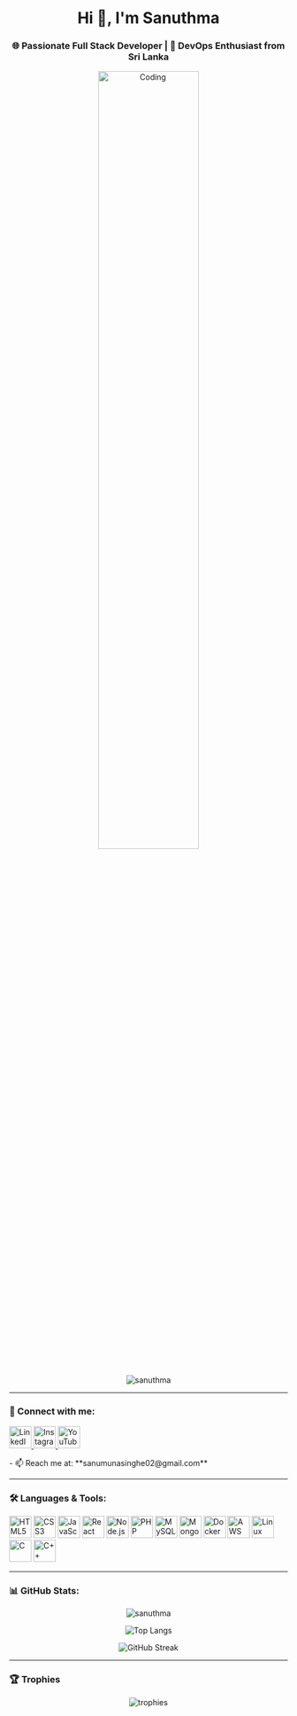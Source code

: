 <h1 align="center">Hi 👋, I'm Sanuthma</h1>
<h3 align="center">🌐 Passionate Full Stack Developer | 🚀 DevOps Enthusiast from Sri Lanka</h3>

<p align="center">
  <img src="https://miro.medium.com/v2/resize:fit:1400/0*yBvA5CnEX3Sd4aod.gif" alt="Coding" width="60%" />
</p>

<p align="center">
  <img src="https://komarev.com/ghpvc/?username=sanuthma&label=Profile%20views&color=0e75b6&style=flat" alt="sanuthma" />
</p>

---

### 🔗 Connect with me:
<p align="left">
  <a href="https://linkedin.com/in/sanuthma munasinghe" target="_blank">
    <img src="https://cdn-icons-png.flaticon.com/512/174/174857.png" alt="LinkedIn" width="40" height="40"/>
  </a>
  <a href="https://instagram.com/sanu_munasinghe" target="_blank">
    <img src="https://cdn-icons-png.flaticon.com/512/2111/2111463.png" alt="Instagram" width="40" height="40"/>
  </a>
  <a href="https://www.youtube.com/c/sanudiaries" target="_blank">
    <img src="https://cdn-icons-png.flaticon.com/512/1384/1384060.png" alt="YouTube" width="40" height="40"/>
  </a>
</p>
- 📫 Reach me at: **sanumunasinghe02@gmail.com**

---

### 🛠️ Languages & Tools:
<p align="left">
  <img src="https://cdn.jsdelivr.net/gh/devicons/devicon/icons/html5/html5-original.svg" alt="HTML5" width="40" height="40"/>
  <img src="https://cdn.jsdelivr.net/gh/devicons/devicon/icons/css3/css3-original.svg" alt="CSS3" width="40" height="40"/>
  <img src="https://cdn.jsdelivr.net/gh/devicons/devicon/icons/javascript/javascript-original.svg" alt="JavaScript" width="40" height="40"/>
  <img src="https://cdn.jsdelivr.net/gh/devicons/devicon/icons/react/react-original.svg" alt="React" width="40" height="40"/>
  <img src="https://cdn.jsdelivr.net/gh/devicons/devicon/icons/nodejs/nodejs-original.svg" alt="Node.js" width="40" height="40"/>
  <img src="https://cdn.jsdelivr.net/gh/devicons/devicon/icons/php/php-original.svg" alt="PHP" width="40" height="40"/>
  <img src="https://cdn.jsdelivr.net/gh/devicons/devicon/icons/mysql/mysql-original.svg" alt="MySQL" width="40" height="40"/>
  <img src="https://cdn.jsdelivr.net/gh/devicons/devicon/icons/mongodb/mongodb-original.svg" alt="MongoDB" width="40" height="40"/>
  <img src="https://cdn.jsdelivr.net/gh/devicons/devicon/icons/docker/docker-original.svg" alt="Docker" width="40" height="40"/>
  <img src="https://cdn.jsdelivr.net/gh/devicons/devicon/icons/amazonwebservices/amazonwebservices-original.svg" alt="AWS" width="40" height="40"/>
  <img src="https://cdn.jsdelivr.net/gh/devicons/devicon/icons/linux/linux-original.svg" alt="Linux" width="40" height="40"/>
  <img src="https://cdn.jsdelivr.net/gh/devicons/devicon/icons/c/c-original.svg" alt="C" width="40" height="40"/>
  <img src="https://cdn.jsdelivr.net/gh/devicons/devicon/icons/cplusplus/cplusplus-original.svg" alt="C++" width="40" height="40"/>
</p>

---

### 📊 GitHub Stats:
<p align="center">
  <img src="https://github-readme-stats.vercel.app/api?username=sanuthma&show_icons=true&theme=github_dark" alt="sanuthma" />
</p>

<p align="center">
  <img src="https://github-readme-stats.vercel.app/api/top-langs/?username=sanuthma&layout=compact&theme=github_dark" alt="Top Langs" />
</p>

<p align="center">
  <img src="https://github-readme-streak-stats.herokuapp.com/?user=sanuthma&theme=github-dark-blue" alt="GitHub Streak" />
</p>

---

### 🏆 Trophies
<p align="center">
  <img src="https://github-profile-trophy.vercel.app/?username=sanuthma&theme=gruvbox&column=6&margin-w=10" alt="trophies" />
</p>
